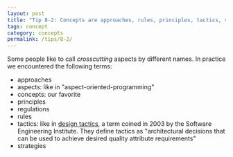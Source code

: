 ```yaml
---
layout: post
title: "Tip 8-2: Concepts are approaches, rules, principles, tactics, strategies etc..."
tags: concept
category: concepts
permalink: /tips/8-2/
---
```

Some people like to call _crosscutting_ aspects by different names. In practice
we encountered the following terms:

* approaches
* aspects: like in "aspect-oriented-programming"
* concepts: our favorite
* principles
* regulations
* rules
* tactics: like in [design tactics](https://resources.sei.cmu.edu/library/asset-view.cfm?assetid=6593), a term coined in 2003 by the Software Engineering Institute. They define tactics as "architectural decisions that can be used to achieve desired quality attribute requirements"
* strategies

